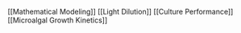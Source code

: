 [[Mathematical Modeling]]
[[Light Dilution]]
[[Culture Performance]]
[[Microalgal Growth Kinetics]]
